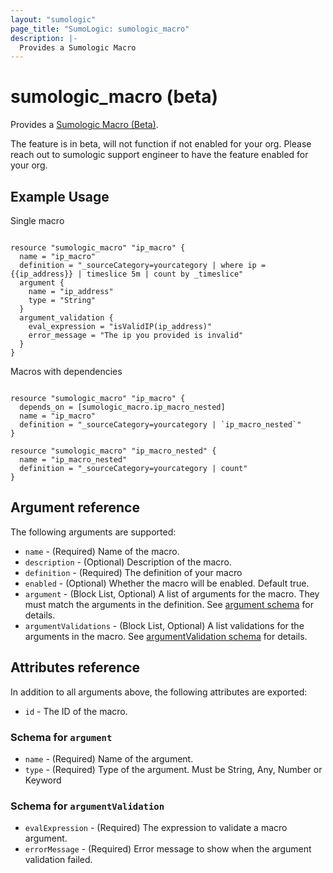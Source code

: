 ```yaml
---
layout: "sumologic"
page_title: "SumoLogic: sumologic_macro"
description: |-
  Provides a Sumologic Macro
---
```


# sumologic_macro (beta)
Provides a [Sumologic Macro (Beta)][1].

The feature is in beta, will not function if not enabled for your org. Please reach out to sumologic support engineer to have the feature enabled for your org.

## Example Usage
Single macro
```hcl

resource "sumologic_macro" "ip_macro" {
  name = "ip_macro"
  definition = "_sourceCategory=yourcategory | where ip = {{ip_address}} | timeslice 5m | count by _timeslice"
  argument {
    name = "ip_address"
    type = "String"
  }
  argument_validation {
    eval_expression = "isValidIP(ip_address)"
    error_message = "The ip you provided is invalid"
  }
}
```

Macros with dependencies
```hcl

resource "sumologic_macro" "ip_macro" {
  depends_on = [sumologic_macro.ip_macro_nested]
  name = "ip_macro"
  definition = "_sourceCategory=yourcategory | `ip_macro_nested`"
}

resource "sumologic_macro" "ip_macro_nested" {
  name = "ip_macro_nested"
  definition = "_sourceCategory=yourcategory | count"
}
```

## Argument reference

The following arguments are supported:

- `name` - (Required) Name of the macro.
- `description` - (Optional) Description of the macro.
- `definition` - (Required) The definition of your macro
- `enabled` - (Optional) Whether the macro will be enabled. Default true.
- `argument` - (Block List, Optional) A list of arguments for the macro. They must match the arguments in the definition. See [argument schema](#schema-for-argument) for details.
- `argumentValidations` - (Block List, Optional) A list validations for the arguments in the macro. See [argumentValidation schema](#schema-for-argumentvalidation)
for details.

## Attributes reference
In addition to all arguments above, the following attributes are exported:

- `id` - The ID of the macro.

### Schema for `argument`
- `name` - (Required) Name of the argument.
- `type` - (Required) Type of the argument. Must be String, Any, Number or Keyword

### Schema for `argumentValidation`
- `evalExpression` - (Required) The expression to validate a macro argument.
- `errorMessage` - (Required) Error message to show when the argument validation failed.


[1]: https://help.sumologic.com/docs/search/search-query-language/search-operators/macro/


